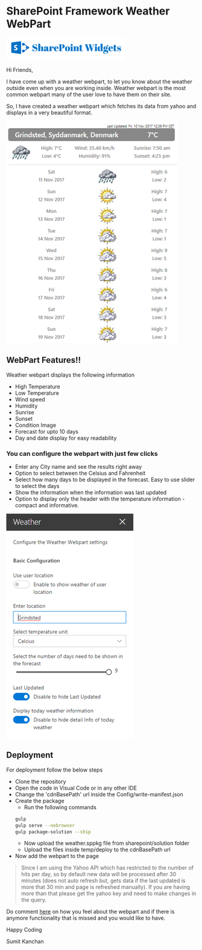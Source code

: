 # SharePoint Framework Weather WebPart

[![SharePoint Framework Helper](/Images/SP.png?raw=true "SharePoint Framework Helper" )](http://sharepointwidgets.blogspot.com)

Hi Friends,

I have come up with a weather webpart, to let you know about the weather outside even when you are working inside. Weather webpart is the most common webpart many of the user love to have them on their site.

So, I have created a weather webpart which fetches its data from yahoo and displays in a very beautiful format.

![SharePoint Framework Weather Webpart](/Images/WeatherMain.png?raw=true "WebPart Home")

## WebPart Features!!
Weather webpart displays the following information
  - High Temperature
  - Low Temperature
  - Wind speed
  - Humidity
  - Sunrise
  - Sunset
  - Condition Image
  - Forecast for upto 10 days
  - Day and date display for easy readability
  

### You can configure the webpart with just few clicks
  - Enter any City name and see the results right away
  - Option to select between the Celsius and Fahrenheit
  - Select how many days to be displayed in the forecast. Easy to use slider to select the days
  - Show the information when the information was last updated
  - Option to display only the header with the temperature information - compact and informative.
  
  ![Webpart Settings](/Images/Webpart-settings.png?raw=true "WebPart Settings") 

## Deployment

For deployment follow the below steps
  - Clone the repository
  - Open the code in Visual Code or in any other IDE
  - Change the 'cdnBasePath' url inside the Config/write-manifest.json
  - Create the package
    - Run the following commands
    ```sh
    gulp
    gulp serve --nobrowser
    gulp package-solution --ship
    ```
    - Now upload the weather.sppkg file from sharepoint/solution folder
    - Upload the files inside temp/deploy to the cdnBasePath url
- Now add the webpart to the page
  
>Since I am using the Yahoo API which has restricted to the number of hits per day, so by default new data will be processed after 30 minutes (does not auto refresh but, gets data if the last updated is more that 30 min and page is refreshed manually). If you are having more than that please get the yahoo key and need to make changes in the query. 

Do comment [here](http://sharepointwidgets.blogspot.com/2017/11/sharepoint-framework-weather-webpart.html) on how you feel about the webpart and if there is anymore functionality that is missed and you would like to have.

Happy Coding  

Sumit Kanchan
